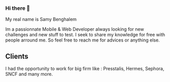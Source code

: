 ### Hi there 👋

My real name is Samy Benghalem

Im a passionnate Mobile & Web Developer always looking for new challenges and new stuff to test. I seek to share my knowledge for free with people arround me. So feel free to reach me for advices or anything else. 

## Clients

I had the opportunity to work for big firm like : Presstalis, Hermes, Sephora, SNCF and many more. 

